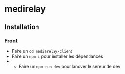 # medirelay

## Installation

### Front 

- Faire un ``` cd mediarelay-client ``` 
- Faire un ``` npm i ``` pour installer les dépendances
- - Faire un ``` npm run dev ``` pour lancver le sereur de dev
